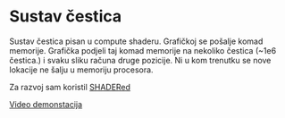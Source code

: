 # Sustav čestica

Sustav čestica pisan u compute shaderu. Grafičkoj se pošalje komad memorije. Grafička podjeli taj komad memorije na nekoliko čestica (~1e6 čestica.) i svaku sliku računa druge pozicije. Ni u kom trenutku se nove lokacije ne šalju u memoriju procesora.

Za razvoj sam koristil [SHADERed](https://github.com/dfranx/SHADERed)

[Video demonstacija](https://youtu.be/gUDTY7aFylo)